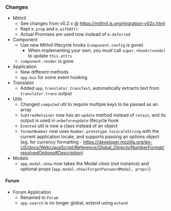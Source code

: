### Changes

* Mithril
    - See changes from v0.2.x @ https://mithril.js.org/migration-v02x.html
    - Kept `m.prop` and `m.withAttr`
    - Actual Promises are used now instead of `m.deferred`
* Component
    - Use new Mithril lifecycle hooks (`component.config` is gone)
        - When implementing your own, you *must* call `super.<hook>(vnode)` to update `this.attrs`
    - `component.render` is gone
* Application
    - New different methods
    - `app.bus` for some event hooking
* Translator
    - Added `app.translator.transText`, automatically extracts text from `translator.trans` output
* Utils
    - Changed `computed` util to require multiple keys to be passed as an array
    - `SubtreeRetainer` now has an `update` method instead of `retain`, and its output is used in `onbeforeupdate` lifecycle hook
    - `Evented` util is now a class instead of an object
    - `formatNumber` now uses `Number.prototype.toLocaleString` with the current application locale, and supports passing an options object (eg. for currency formatting - https://developer.mozilla.org/en-US/docs/Web/JavaScript/Reference/Global_Objects/NumberFormat/resolvedOptions#Description)
* Modals
    - `app.modal.show` now takes the Modal _class_ (not instance) and optional props (`app.modal.show(ForgotPasswordModal, props)`)

#### Forum
* Forum Application
    - Renamed to `Forum`
    - `app.search` is no longer global, extend using `extend`
